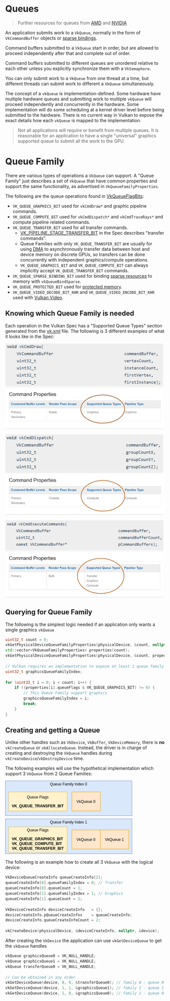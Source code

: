 # Queues

> Further resources for queues from [AMD](https://gpuopen.com/learn/concurrent-execution-asynchronous-queues/) and [NVIDIA](https://www.khronos.org/assets/uploads/developers/library/2016-vulkan-devday-uk/9-Asynchonous-compute.pdf)

An application submits work to a `VkQueue`, normally in the form of `VkCommandBuffer` objects or [sparse bindings](./sparse_resources.md).

Command buffers submitted to a `VkQueue` start in order, but are allowed to proceed independently after that and complete out of order.

Command buffers submitted to different queues are unordered relative to each other unless you explicitly synchronize them with a `VkSemaphore`.

You can only submit work to a `VkQueue` from one thread at a time, but different threads can submit work to different a `VkQueue` simultaneously.

The concept of a `vkQueue` is implementation-defined. Some hardware have multiple hardware queues and submitting work to multiple `vkQueue` will proceed independently and concurrently in the hardware. Some implementation will do some scheduling at a kernel driver level before being submitted to the hardware. There is no current way in Vulkan to expose the exact details how each `vkQueue` is mapped to the implementation.

> Not all applications will require or benefit from mulitple queues. It is reasonable for an application to have a single "universal" graphics supported queue to submit all the work to the GPU.

# Queue Family

There are various types of operations a `VkQueue` can support. A "Queue Family" just describes a set of `VkQueue` that have common properties and support the same functionality, as advertised in `VkQueueFamilyProperties`.

The following are the queue operations found in [VkQueueFlagBits](https://www.khronos.org/registry/vulkan/specs/1.2-extensions/man/html/VkQueueFlagBits.html):

- `VK_QUEUE_GRAPHICS_BIT` used for `vkCmdDraw*` and graphic pipeline commands.
- `VK_QUEUE_COMPUTE_BIT` used for `vkCmdDispatch*` and `vkCmdTraceRays*` and compute pipeline related commands.
- `VK_QUEUE_TRANSFER_BIT` used for all transfer commands.
    - [VK_PIPELINE_STAGE_TRANSFER_BIT](https://www.khronos.org/registry/vulkan/specs/1.2-extensions/man/html/VkPipelineStageFlagBits.html) in the Spec describes "transfer commands".
    - Queue Families with only `VK_QUEUE_TRANSFER_BIT` are usually for using [DMA](https://en.wikipedia.org/wiki/Direct_memory_access) to asynchronously transfer data between host and device memory on discrete GPUs, so transfers can be done concurrently with independent graphics/compute operations.
    - `VK_QUEUE_GRAPHICS_BIT` and `VK_QUEUE_COMPUTE_BIT` can always implicitly accept `VK_QUEUE_TRANSFER_BIT` commands.
- `VK_QUEUE_SPARSE_BINDING_BIT` used for binding [sparse resources](./sparse_resources.md) to memory with `vkQueueBindSparse`.
- `VK_QUEUE_PROTECTED_BIT` used for [protected memory](./protected.md).
- `VK_QUEUE_VIDEO_DECODE_BIT_KHR` and `VK_QUEUE_VIDEO_ENCODE_BIT_KHR` used with [Vulkan Video](https://www.khronos.org/blog/an-introduction-to-vulkan-video?mc_cid=8052312abe&mc_eid=64241dfcfa).

## Knowing which Queue Family is needed

Each operation in the Vulkan Spec has a "Supported Queue Types" section generated from the [vk.xml](https://github.com/KhronosGroup/Vulkan-Docs/blob/master/xml/vk.xml) file. The following is 3 different examples of what it looks like in the Spec:

![queues_cmd_dispatch.png](../images/queues_cmd_draw.png)

![queues_cmd_dispatch.png](../images/queues_cmd_dispatch.png)

![queues_cmd_dispatch.png](../images/queues_cmd_executecommands.png)

## Querying for Queue Family

The following is the simplest logic needed if an application only wants a single graphics `vkQueue`

```cpp
uint32_t count = 0;
vkGetPhysicalDeviceQueueFamilyProperties(physicalDevice, &count, nullptr);
std::vector<VkQueueFamilyProperties> properties(count);
vkGetPhysicalDeviceQueueFamilyProperties(physicalDevice, &count, properties.data());

// Vulkan requires an implementation to expose at least 1 queue family with graphics
uint32_t graphicsQueueFamilyIndex;

for (uint32_t i = 0; i < count; i++) {
    if ((properties[i].queueFlags & VK_QUEUE_GRAPHICS_BIT) != 0) {
        // This Queue Family support graphics
        graphicsQueueFamilyIndex = i;
        break;
    }
}
```

## Creating and getting a Queue

Unlike other handles such as `VkDevice`, `VkBuffer`, `VkDeviceMemory`, there is **no** `vkCreateQueue` or `vkAllocateQueue`. Instead, the driver is in charge of creating and destroying the `VkQueue` handles during `vkCreateDevice`/`vkDestroyDevice` time.

The following examples will use the hypothetical implementation which support 3 `VkQueue` from 2 Queue Families:

![queues_hypothetical.png](../images/queues_hypothetical.png)

The following is an example how to create all 3 `VkQueue` with the logical device:

```cpp
VkDeviceQueueCreateInfo queueCreateInfo[2];
queueCreateInfo[0].queueFamilyIndex = 0; // Transfer
queueCreateInfo[0].queueCount = 1;
queueCreateInfo[1].queueFamilyIndex = 1; // Graphics
queueCreateInfo[1].queueCount = 2;

VkDeviceCreateInfo deviceCreateInfo   = {};
deviceCreateInfo.pQueueCreateInfos    = queueCreateInfo;
deviceCreateInfo.queueCreateInfoCount = 2;

vkCreateDevice(physicalDevice, &deviceCreateInfo, nullptr, &device);
```

After creating the `VkDevice` the application can use `vkGetDeviceQueue` to get the `vkQueue` handles

```cpp
vkQueue graphicsQueue0 = VK_NULL_HANDLE;
vkQueue graphicsQueue1 = VK_NULL_HANDLE;
vkQueue transferQueue0 = VK_NULL_HANDLE;

// Can be obtained in any order
vkGetDeviceQueue(device, 0, 0, &transferQueue0); // family 0 - queue 0
vkGetDeviceQueue(device, 1, 1, &graphicsQueue1); // family 1 - queue 1
vkGetDeviceQueue(device, 1, 0, &graphicsQueue0); // family 1 - queue 0
```

